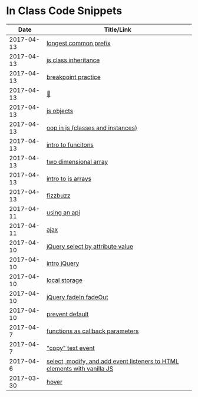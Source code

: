 
# In Class Code Snippets

| Date | Title/Link |
|------|------------|
| 2017-04-13 | [longest common prefix](https://repl.it/HIh5/0) |
| 2017-04-13 | [js class inheritance](https://repl.it/HHCU/2) |
| 2017-04-13 | [breakpoint practice](https://repl.it/HA6m/1) |
| 2017-04-13 | [🍕](https://repl.it/HAoC/2) |
| 2017-04-13 | [js objects](https://repl.it/Gw5I/8) |
| 2017-04-13 | [oop in js (classes and instances)](https://repl.it/Gy9s/8) |
| 2017-04-13 | [intro to funcitons](https://repl.it/GvDx/1) |
| 2017-04-13 | [two dimensional array](https://repl.it/GvB4/0) |
| 2017-04-13 | [intro to js arrays](https://repl.it/Guov/0) |
| 2017-04-13 | [fizzbuzz](https://repl.it/Gux1/0) |
| 2017-04-11 | [using an api](https://jsfiddle.net/hoten/L1kqbp4b/) |
| 2017-04-11 | [ajax](https://jsfiddle.net/hoten/y25uckam/) |
| 2017-04-10 | [jQuery select by attribute value](https://jsfiddle.net/hoten/16y76a7r/3/) |
| 2017-04-10 | [intro jQuery](https://jsfiddle.net/hoten/9dcvhh9h/1/) |
| 2017-04-10 | [local storage](https://jsfiddle.net/hoten/t8nhkmdk/2/) |
| 2017-04-10 | [jQuery fadeIn fadeOut](https://jsfiddle.net/hoten/xrhx6Lyc/1/) |
| 2017-04-10 | [prevent default](https://jsfiddle.net/hoten/jho05Le5/4/) |
| 2017-04-7 | [functions as callback parameters](https://jsfiddle.net/hoten/Lrqaswnr/2/) |
| 2017-04-7 | ["copy" text event](https://jsfiddle.net/hoten/7bcjwhrp/) |
| 2017-04-6 | [select, modify, and add event listeners to HTML elements with vanilla JS](https://jsfiddle.net/hoten/26t1fq8n/2/) |
| 2017-03-30 | [hover](https://jsfiddle.net/hoten/MBLZx/2173/) |

